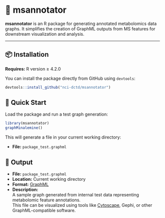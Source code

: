 # 🧪 msannotator

**msannotator** is an R package for generating annotated metabolomics data graphs. It simplifies the creation of GraphML outputs from MS features for downstream visualization and analysis.

---

## 📦 Installation

**Requires:** R version ≥ 4.2.0

You can install the package directly from GitHub using `devtools`:

```r
devtools::install_github("nci-dctd/msannotator")
```

## 🚀 Quick Start

Load the package and run a test graph generation:

```r
library(msannotator)
graphMinalemine()
```

This will generate a file in your current working directory:

- **File:** `package_test.graphml`

## 📁 Output

- **File:** `package_test.graphml`  
- **Location:** Current working directory  
- **Format:** [GraphML](https://en.wikipedia.org/wiki/GraphML)  
- **Description:**  
  A sample graph generated from internal test data representing metabolomic feature annotations.  
  This file can be visualized using tools like [Cytoscape](https://cytoscape.org/), Gephi, or other GraphML-compatible software.
